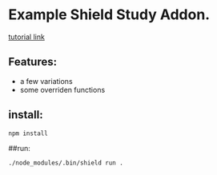 # Example Shield Study Addon.

[tutorial link](https://github.com/mozilla/shield-studies-addon-utils/blob/master/howToShieldStudy.md)

## Features:

- a few variations
- some overriden functions


## install:

```npm install```

##run:

```
./node_modules/.bin/shield run .
```


